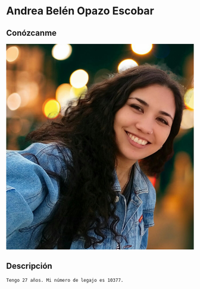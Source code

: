 # Andrea Belén Opazo Escobar

  ## Conózcanme  
![foto.jpg](foto.jpg)


## Descripción

``` shell
Tengo 27 años. Mi número de legajo es 10377.  
```
